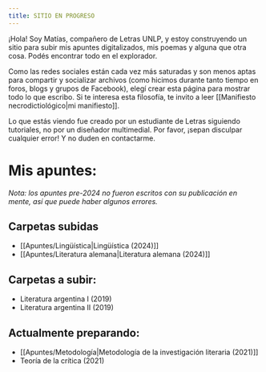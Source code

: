 ```yaml
---
title: SITIO EN PROGRESO
---
```

¡Hola! Soy Matías, compañero de Letras UNLP, y estoy construyendo un sitio para subir mis apuntes digitalizados, mis poemas y alguna que otra cosa. Podés encontrar todo en el explorador.

Como las redes sociales están cada vez más saturadas y son menos aptas para compartir y socializar archivos (como hicimos durante tanto tiempo en foros, blogs y grupos de Facebook), elegí crear esta página para mostrar todo lo que escribo. Si te interesa esta filosofía, te invito a leer [[Manifiesto necrodictiológico|mi manifiesto]].

Lo que estás viendo fue creado por un estudiante de Letras siguiendo tutoriales, no por un diseñador multimedial. Por favor, ¡sepan disculpar cualquier error! Y no duden en contactarme. 
# Mis apuntes: 
_Nota: los apuntes pre-2024 no fueron escritos con su publicación en mente, así que puede haber algunos errores._
## Carpetas subidas
- [[Apuntes/Lingüística|Lingüística (2024)]]
- [[Apuntes/Literatura alemana|Literatura alemana (2024)]]
## Carpetas a subir:
- Literatura argentina I (2019)
- Literatura argentina II (2019)
## Actualmente preparando:
- [[Apuntes/Metodología|Metodología de la investigación literaria (2021)]]
- Teoría de la crítica (2021)